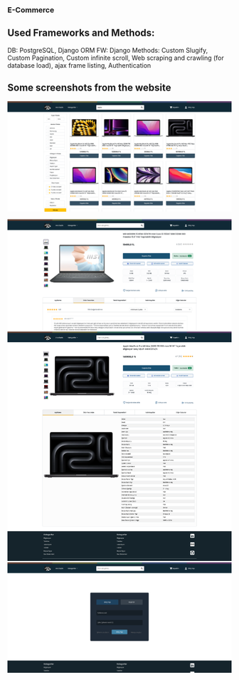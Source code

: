### E-Commerce
 
## Used Frameworks and Methods:
DB: PostgreSQL, Django ORM
FW: Django
Methods: Custom Slugify, Custom Pagination, Custom infinite scroll, Web scraping and crawling (for database load), ajax frame listing, Authentication

## Some screenshots from the website
![Screenshots](https://github.com/thbn1/E-Commerce/blob/main/forgithub/ss3.png)

![Screenshots](https://github.com/thbn1/E-Commerce/blob/main/forgithub/ss2.png)
![Screenshots](https://github.com/thbn1/E-Commerce/blob/main/forgithub/ss1.png)
![Screenshots](https://github.com/thbn1/E-Commerce/blob/main/forgithub/ss5.png)
